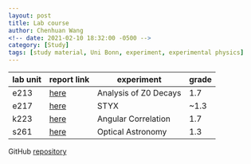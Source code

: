 ```yaml
---
layout: post
title: Lab course
author: Chenhuan Wang
<!-- date: 2021-02-10 18:32:00 -0500 -->
category: [Study]
tags: [study material, Uni Bonn, experiment, experimental physics]
---
```


| lab unit | report link | experiment | grade |
| ----- | ----- | ------ | ----- |
| e213 | [here](https://raw.githubusercontent.com/not-physicist/Lab2020/master/e213/report/main.pdf) | Analysis of Z0 Decays | 1.7 |
| e217 | [here](https://raw.githubusercontent.com/not-physicist/Lab2020/master/e217/report/main.pdf) | STYX | ~1.3 |
| k223 | [here](https://raw.githubusercontent.com/not-physicist/Lab2020/master/k223/report/main.pdf) | Angular Correlation | 1.7 |
| s261 | [here](https://raw.githubusercontent.com/not-physicist/Lab2020/master/s261/report/main.pdf) | Optical Astronomy | 1.3 |

GitHub [repository](https://github.com/not-physicist/Lab2020)
